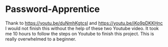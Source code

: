 # Password-Apprentice
Thank to https://youtu.be/duNmhKgtcsI and  https://youtu.be/iKo9pDKKHnc I would not finish this without the help of these two Youtube video.
It took me 10 hours to follow the steps on Youtube to finish this project.
This is really overwhelmed to a beginner.
